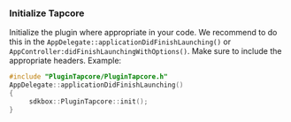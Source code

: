 ### Initialize Tapcore
Initialize the plugin where appropriate in your code. We recommend to do this in the `AppDelegate::applicationDidFinishLaunching()` or `AppController:didFinishLaunchingWithOptions()`. Make sure to include the appropriate headers. Example:
```cpp
#include "PluginTapcore/PluginTapcore.h"
AppDelegate::applicationDidFinishLaunching()
{
     sdkbox::PluginTapcore::init();
}
```
